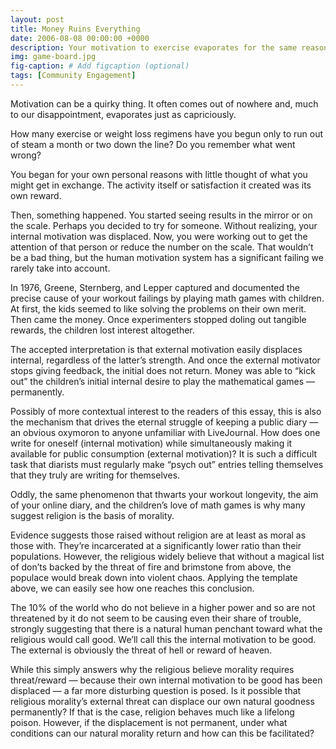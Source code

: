 ```yaml
---
layout: post
title: Money Ruins Everything
date: 2006-08-08 00:00:00 +0000
description: Your motivation to exercise evaporates for the same reason many believe morality has a religious basis.
img: game-board.jpg
fig-caption: # Add figcaption (optional)
tags: [Community Engagement]
---
```

Motivation can be a quirky thing. It often comes out of nowhere and, much to our disappointment, evaporates just as capriciously.

How many exercise or weight loss regimens have you begun only to run out of steam a month or two down the line? Do you remember what went wrong?

You began for your own personal reasons with little thought of what you might get in exchange. The activity itself or satisfaction it created was its own reward.

Then, something happened. You started seeing results in the mirror or on the scale. Perhaps you decided to try for someone. Without realizing, your internal motivation was displaced. Now, you were working out to get the attention of that person or reduce the number on the scale. That wouldn’t be a bad thing, but the human motivation system has a significant failing we rarely take into account.

In 1976, Greene, Sternberg, and Lepper captured and documented the precise cause of your workout failings by playing math games with children. At first, the kids seemed to like solving the problems on their own merit. Then came the money. Once experimenters stopped doling out tangible rewards, the children lost interest altogether.

The accepted interpretation is that external motivation easily displaces internal, regardless of the latter’s strength. And once the external motivator stops giving feedback, the initial does not return. Money was able to “kick out” the children’s initial internal desire to play the mathematical games — permanently.

Possibly of more contextual interest to the readers of this essay, this is also the mechanism that drives the eternal struggle of keeping a public diary — an obvious oxymoron to anyone unfamiliar with LiveJournal. How does one write for oneself (internal motivation) while simultaneously making it available for public consumption (external motivation)? It is such a difficult task that diarists must regularly make “psych out” entries telling themselves that they truly are writing for themselves.

Oddly, the same phenomenon that thwarts your workout longevity, the aim of your online diary, and the children’s love of math games is why many suggest religion is the basis of morality.

Evidence suggests those raised without religion are at least as moral as those with. They’re incarcerated at a significantly lower ratio than their populations. However, the religious widely believe that without a magical list of don’ts backed by the threat of fire and brimstone from above, the populace would break down into violent chaos. Applying the template above, we can easily see how one reaches this conclusion.

The 10% of the world who do not believe in a higher power and so are not threatened by it do not seem to be causing even their share of trouble, strongly suggesting that there is a natural human penchant toward what the religious would call good. We’ll call this the internal motivation to be good. The external is obviously the threat of hell or reward of heaven.

While this simply answers why the religious believe morality requires threat/reward — because their own internal motivation to be good has been displaced — a far more disturbing question is posed. Is it possible that religious morality’s external threat can displace our own natural goodness permanently? If that is the case, religion behaves much like a lifelong poison. However, if the displacement is not permanent, under what conditions can our natural morality return and how can this be facilitated?